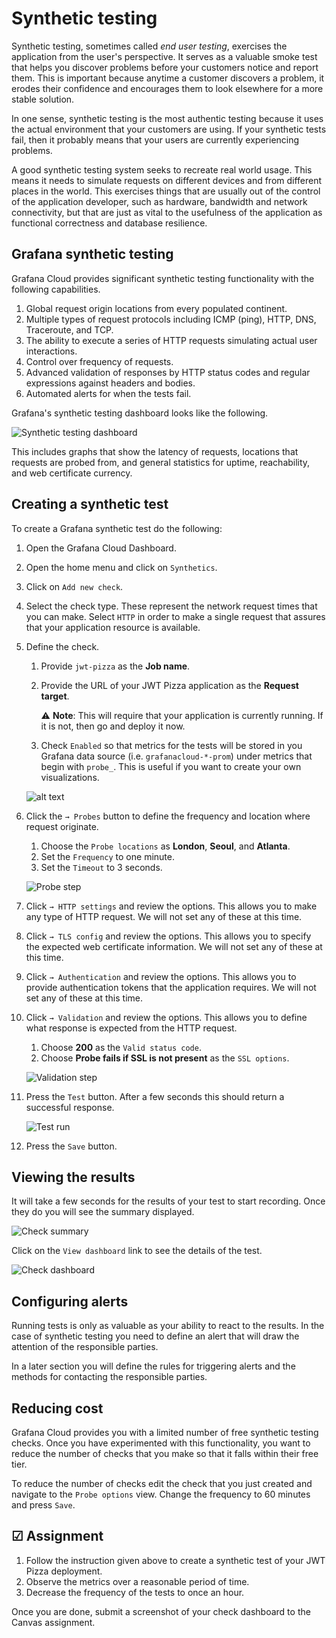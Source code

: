 # Synthetic testing

Synthetic testing, sometimes called _end user testing_, exercises the application from the user's perspective. It serves as a valuable smoke test that helps you discover problems before your customers notice and report them. This is important because anytime a customer discovers a problem, it erodes their confidence and encourages them to look elsewhere for a more stable solution.

In one sense, synthetic testing is the most authentic testing because it uses the actual environment that your customers are using. If your synthetic tests fail, then it probably means that your users are currently experiencing problems.

A good synthetic testing system seeks to recreate real world usage. This means it needs to simulate requests on different devices and from different places in the world. This exercises things that are usually out of the control of the application developer, such as hardware, bandwidth and network connectivity, but that are just as vital to the usefulness of the application as functional correctness and database resilience.

## Grafana synthetic testing

Grafana Cloud provides significant synthetic testing functionality with the following capabilities.

1. Global request origin locations from every populated continent.
1. Multiple types of request protocols including ICMP (ping), HTTP, DNS, Traceroute, and TCP.
1. The ability to execute a series of HTTP requests simulating actual user interactions.
1. Control over frequency of requests.
1. Advanced validation of responses by HTTP status codes and regular expressions against headers and bodies.
1. Automated alerts for when the tests fail.

Grafana's synthetic testing dashboard looks like the following.

![Synthetic testing dashboard](syntheticTestingDashboard.png)

This includes graphs that show the latency of requests, locations that requests are probed from, and general statistics for uptime, reachability, and web certificate currency.

## Creating a synthetic test

To create a Grafana synthetic test do the following:

1. Open the Grafana Cloud Dashboard.
1. Open the home menu and click on `Synthetics`.
1. Click on `Add new check`.
1. Select the check type. These represent the network request times that you can make. Select `HTTP` in order to make a single request that assures that your application resource is available.
1. Define the check.

   1. Provide `jwt-pizza` as the **Job name**.
   1. Provide the URL of your JWT Pizza application as the **Request target**.

      ⚠️ **Note**: This will require that your application is currently running. If it is not, then go and deploy it now.

   1. Check `Enabled` so that metrics for the tests will be stored in you Grafana data source (i.e. `grafanacloud-*-prom`) under metrics that begin with `probe_`. This is useful if you want to create your own visualizations.

   ![alt text](image.png)

1. Click the `→ Probes` button to define the frequency and location where request originate.

   1. Choose the `Probe locations` as **London**, **Seoul**, and **Atlanta**.
   1. Set the `Frequency` to one minute.
   1. Set the `Timeout` to 3 seconds.

   ![Probe step](probeStep.png)

1. Click `→ HTTP settings` and review the options. This allows you to make any type of HTTP request. We will not set any of these at this time.
1. Click `→ TLS config` and review the options. This allows you to specify the expected web certificate information. We will not set any of these at this time.
1. Click `→ Authentication` and review the options. This allows you to provide authentication tokens that the application requires. We will not set any of these at this time.
1. Click `→ Validation` and review the options. This allows you to define what response is expected from the HTTP request.

   1. Choose **200** as the `Valid status code`.
   1. Choose **Probe fails if SSL is not present** as the `SSL options`.

   ![Validation step](validationStep.png)

1. Press the `Test` button. After a few seconds this should return a successful response.

   ![Test run](testRun.png)

1. Press the `Save` button.

## Viewing the results

It will take a few seconds for the results of your test to start recording. Once they do you will see the summary displayed.

![Check summary](checkSummary.png)

Click on the `View dashboard` link to see the details of the test.

![Check dashboard](checkDashboard.png)

## Configuring alerts

Running tests is only as valuable as your ability to react to the results. In the case of synthetic testing you need to define an alert that will draw the attention of the responsible parties.

In a later section you will define the rules for triggering alerts and the methods for contacting the responsible parties.

## Reducing cost

Grafana Cloud provides you with a limited number of free synthetic testing checks. Once you have experimented with this functionality, you want to reduce the number of checks that you make so that it falls within their free tier.

To reduce the number of checks edit the check that you just created and navigate to the `Probe options` view. Change the frequency to 60 minutes and press `Save`.

## ☑ Assignment

1. Follow the instruction given above to create a synthetic test of your JWT Pizza deployment.
1. Observe the metrics over a reasonable period of time.
1. Decrease the frequency of the tests to once an hour.

Once you are done, submit a screenshot of your check dashboard to the Canvas assignment.
